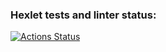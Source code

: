 ### Hexlet tests and linter status:
[![Actions Status](https://github.com/ByteSpectre/devops-for-programmers-project-76/actions/workflows/hexlet-check.yml/badge.svg)](https://github.com/ByteSpectre/devops-for-programmers-project-76/actions)